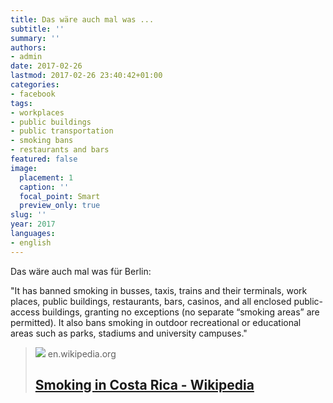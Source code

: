 ```yaml
---
title: Das wäre auch mal was ...
subtitle: ''
summary: ''
authors:
- admin
date: 2017-02-26
lastmod: 2017-02-26 23:40:42+01:00
categories:
- facebook
tags:
- workplaces
- public buildings
- public transportation
- smoking bans
- restaurants and bars
featured: false
image:
  placement: 1
  caption: ''
  focal_point: Smart
  preview_only: true
slug: ''
year: 2017
languages:
- english
---
```


Das wäre auch mal was für Berlin:

"It has banned smoking in busses, taxis, trains and their terminals, work places, public buildings, restaurants, bars, casinos, and all enclosed public-access buildings, granting no exceptions (no separate “smoking areas” are permitted). It also bans smoking in outdoor recreational or educational areas such as parks, stadiums and university campuses."
> [![](https://upload.wikimedia.org/wikipedia/commons/d/d8/Costa_Rica_map.png)](https://en.wikipedia.org/wiki/Smoking_in_Costa_Rica)
> en.wikipedia.org
> ## [Smoking in Costa Rica - Wikipedia](https://en.wikipedia.org/wiki/Smoking_in_Costa_Rica)
>